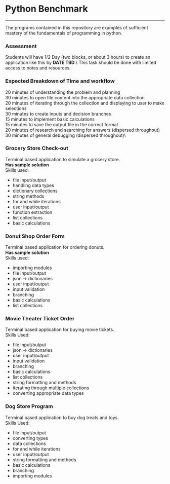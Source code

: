 # Python Benchmark
-----
The programs contained in this repository are examples of sufficient mastery of the fundamentals of programming in python.

### Assessment
Students will have 1/2 Day (two blocks, or about 3 hours) to create an application like this by **DATE TBD**.\ This task should be done with limited access to notes and resources.

### Expected Breakdown of Time and workflow
20 minutes of understanding the problem and planning\
30 minutes to open file content into the appropriate data collection\
20 minutes of iterating through the collection and displaying to user to make selections\
30 minutes to create inputs and decision branches\
15 minutes to implement basic calculations\
15 minutes to save the output file in the correct format\
20 minutes of research and searching for answers (dispersed throughout)\
30 minutes of general debugging (dispersed throughout)\

### Grocery Store Check-out
Terminal based application to simulate a grocery store.\
**Has sample solution**\
Skills used:
* file input/output
* handling data types
* dictionary collections
* string methods
* for and while iterations
* user input/output
* function extraction
* list collections
* basic calculations

### Donut Shop Order Form
Terminal based application for ordering donuts.\
**Has sample solution**\
Skills used:
* importing modules
* file input/output
* json -> dictionaries
* user input/output
* input validation
* branching
* basic calculations
* list collections

### Movie Theater Ticket Order
Terminal based application for buying movie tickets.\
Skills Used:
* file input/output
* json -> dictionaries
* user input/output
* input validation
* branching
* basic calculations
* list collections
* string formatting and methods
* iterating through multiple collections
* converting appropriate data types

### Dog Store Program
Terminal based application to buy dog treats and toys.\
Skills Used:
* file input/output
* converting types
* data collections
* for and while iterations
* user input/output
* string formatting and methods
* basic calculations
* branching
* importing modules
